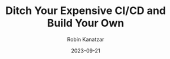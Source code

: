 ---
slug: "/talks/swift-connection/september-2023/robin-kanatzar-ditch-your-expensive-cicd-and-build-your-own"
date: 2023-09-21
title: "Ditch Your Expensive CI/CD and Build Your Own"
author: "Robin Kanatzar"
video: 9tlBqVdd5F0
thumbnail: https:/async-assets.s3.eu-west-3.amazonaws.com/thumbnails/9tlBqVdd5F0.jpg
slides: 
tags: []
year: 2023
conference: swift-connection
edition: september-2023
allow_ads: false
---